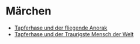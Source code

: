 # Märchen

  - [Tapferhase und der fliegende Anorak](001_de_tapferhase_und_der_fliegende_anorak.html)
  - [Tapferhase und der Traurigste Mensch der Welt](002_de_tapferhase_und_der_traurigste_mensch_der_welt.html)

